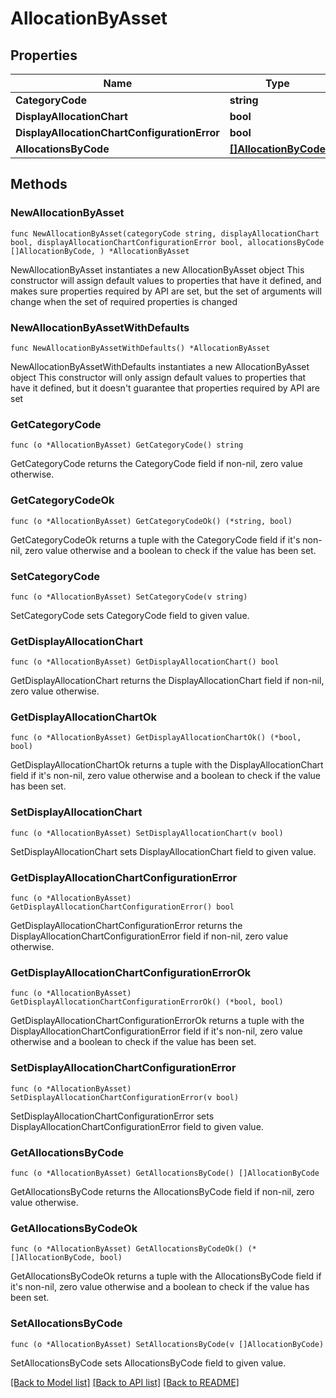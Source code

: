 # AllocationByAsset

## Properties

Name | Type | Description | Notes
------------ | ------------- | ------------- | -------------
**CategoryCode** | **string** |  | 
**DisplayAllocationChart** | **bool** |  | 
**DisplayAllocationChartConfigurationError** | **bool** |  | 
**AllocationsByCode** | [**[]AllocationByCode**](AllocationByCode.md) |  | 

## Methods

### NewAllocationByAsset

`func NewAllocationByAsset(categoryCode string, displayAllocationChart bool, displayAllocationChartConfigurationError bool, allocationsByCode []AllocationByCode, ) *AllocationByAsset`

NewAllocationByAsset instantiates a new AllocationByAsset object
This constructor will assign default values to properties that have it defined,
and makes sure properties required by API are set, but the set of arguments
will change when the set of required properties is changed

### NewAllocationByAssetWithDefaults

`func NewAllocationByAssetWithDefaults() *AllocationByAsset`

NewAllocationByAssetWithDefaults instantiates a new AllocationByAsset object
This constructor will only assign default values to properties that have it defined,
but it doesn't guarantee that properties required by API are set

### GetCategoryCode

`func (o *AllocationByAsset) GetCategoryCode() string`

GetCategoryCode returns the CategoryCode field if non-nil, zero value otherwise.

### GetCategoryCodeOk

`func (o *AllocationByAsset) GetCategoryCodeOk() (*string, bool)`

GetCategoryCodeOk returns a tuple with the CategoryCode field if it's non-nil, zero value otherwise
and a boolean to check if the value has been set.

### SetCategoryCode

`func (o *AllocationByAsset) SetCategoryCode(v string)`

SetCategoryCode sets CategoryCode field to given value.


### GetDisplayAllocationChart

`func (o *AllocationByAsset) GetDisplayAllocationChart() bool`

GetDisplayAllocationChart returns the DisplayAllocationChart field if non-nil, zero value otherwise.

### GetDisplayAllocationChartOk

`func (o *AllocationByAsset) GetDisplayAllocationChartOk() (*bool, bool)`

GetDisplayAllocationChartOk returns a tuple with the DisplayAllocationChart field if it's non-nil, zero value otherwise
and a boolean to check if the value has been set.

### SetDisplayAllocationChart

`func (o *AllocationByAsset) SetDisplayAllocationChart(v bool)`

SetDisplayAllocationChart sets DisplayAllocationChart field to given value.


### GetDisplayAllocationChartConfigurationError

`func (o *AllocationByAsset) GetDisplayAllocationChartConfigurationError() bool`

GetDisplayAllocationChartConfigurationError returns the DisplayAllocationChartConfigurationError field if non-nil, zero value otherwise.

### GetDisplayAllocationChartConfigurationErrorOk

`func (o *AllocationByAsset) GetDisplayAllocationChartConfigurationErrorOk() (*bool, bool)`

GetDisplayAllocationChartConfigurationErrorOk returns a tuple with the DisplayAllocationChartConfigurationError field if it's non-nil, zero value otherwise
and a boolean to check if the value has been set.

### SetDisplayAllocationChartConfigurationError

`func (o *AllocationByAsset) SetDisplayAllocationChartConfigurationError(v bool)`

SetDisplayAllocationChartConfigurationError sets DisplayAllocationChartConfigurationError field to given value.


### GetAllocationsByCode

`func (o *AllocationByAsset) GetAllocationsByCode() []AllocationByCode`

GetAllocationsByCode returns the AllocationsByCode field if non-nil, zero value otherwise.

### GetAllocationsByCodeOk

`func (o *AllocationByAsset) GetAllocationsByCodeOk() (*[]AllocationByCode, bool)`

GetAllocationsByCodeOk returns a tuple with the AllocationsByCode field if it's non-nil, zero value otherwise
and a boolean to check if the value has been set.

### SetAllocationsByCode

`func (o *AllocationByAsset) SetAllocationsByCode(v []AllocationByCode)`

SetAllocationsByCode sets AllocationsByCode field to given value.



[[Back to Model list]](../README.md#documentation-for-models) [[Back to API list]](../README.md#documentation-for-api-endpoints) [[Back to README]](../README.md)


